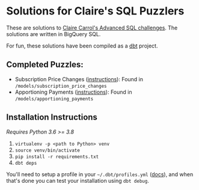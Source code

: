 # Solutions for Claire's SQL Puzzlers

These are solutions to [Claire Carrol's Advanced SQL challenges](https://github.com/clrcrl/advanced-sql).  The solutions are written in BigQuery SQL.

For fun, these solutions have been compiled as a [dbt](https://www.getdbt.com) project.

## Completed Puzzles:

- Subscription Price Changes ([instructions](https://github.com/clrcrl/advanced-sql#subscription-price-changes)): Found in `/models/subscription_price_changes`
- Apportioning Payments ([instructions](https://github.com/clrcrl/advanced-sql#apportioning-payments)): Found in `/models/apportioning_payments`

## Installation Instructions

_Requires Python 3.6 >= 3.8_

1. `virtualenv -p <path to Python> venv`
2. `source venv/bin/activate`
3. `pip install -r requirements.txt`
4. `dbt deps`

You'll need to setup a profile in your `~/.dbt/profiles.yml` ([docs](https://docs.getdbt.com/reference/profiles.yml)), and when that's done you can test your installation using `dbt debug`.